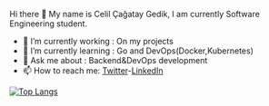  Hi there 👋 My name is Celil Çağatay Gedik, I am currently Software Engineering student.

- 🔭 I’m currently working : On my projects
- 🌱 I’m currently learning : Go and DevOps(Docker,Kubernetes)
- 💬 Ask me about : Backend&DevOps development
- 📫 How to reach me: [Twitter](Twitter-cagataygedkk)-[LinkedIn](https://www.linkedin.com/in/celilcagataygedik/)

[![Top Langs](https://github-readme-stats.vercel.app/api/top-langs/?username=cagataygedik&layout=compact)](https://github.com/cagataygedik/github-readme-stats)
